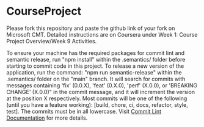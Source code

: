 # CourseProject

Please fork this repository and paste the github link of your fork on Microsoft CMT. Detailed instructions are on Coursera under Week 1: Course Project Overview/Week 9 Activities.

To ensure your machine has the required packages for commit lint and semantic release, run "npm install" within the .semantics/ folder before starting to commit code in this project. To release a new version of the application, run the command: "npm run semantic-release" within the .semantics/ folder on the "main" branch. It will search for commits with messages containing 'fix' (0.0.X), 'feat' (0.X.0), 'perf' (X.0.0), or 'BREAKING CHANGE' (X.0.0)" in the commit message, and it will increment the version at the position X respectively. Most commits will be one of the following (until you have a feature working): [build, chore, ci, docs, refactor, style, test]. The commits must be in all lowercase. Visit [Commit Lint Documentation](https://commitlint.js.org/#/?id=test) for more details.